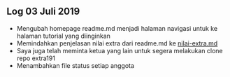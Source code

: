 Log 03 Juli 2019
---
* Mengubah homepage readme.md menjadi halaman navigasi untuk ke halaman tutorial yang diinginkan
* Memindahkan penjelasan nilai extra dari readme.md ke [nilai-extra.md](tutorial/nilai-extra.md)
* Saya juga telah meminta ketua yang lain untuk segera melakukan clone repo extra191
* Menambahkan file status setiap anggota